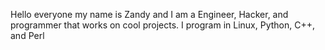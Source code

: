 Hello everyone my name is Zandy and I am a Engineer, Hacker, and programmer that works on cool projects. I program in Linux, Python, C++, and Perl 
